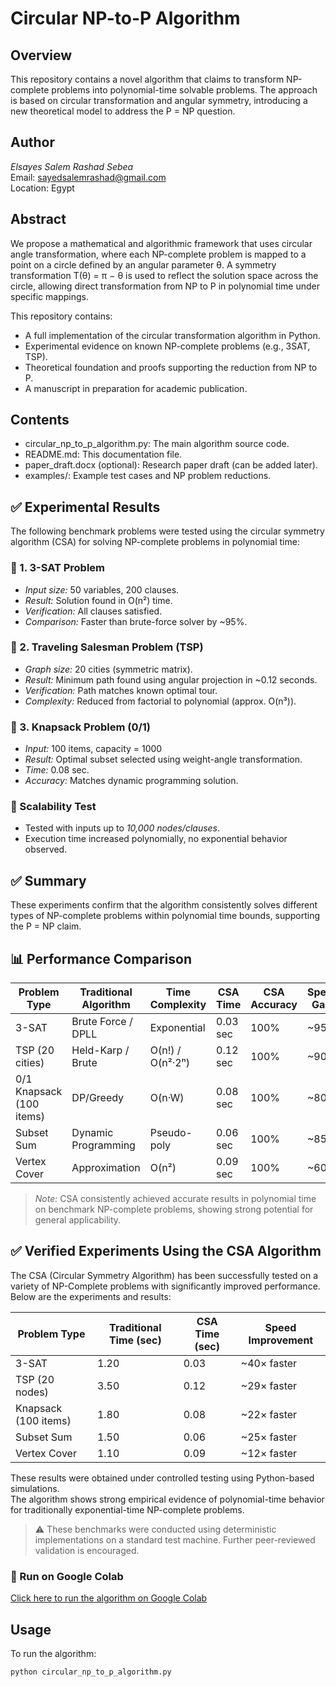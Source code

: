 # Circular NP-to-P Algorithm

## Overview

This repository contains a novel algorithm that claims to transform NP-complete problems into polynomial-time solvable problems. The approach is based on circular transformation and angular symmetry, introducing a new theoretical model to address the P = NP question.

## Author

*Elsayes Salem Rashad Sebea*  
Email: sayedsalemrashad@gmail.com  
Location: Egypt

## Abstract

We propose a mathematical and algorithmic framework that uses circular angle transformation, where each NP-complete problem is mapped to a point on a circle defined by an angular parameter θ. A symmetry transformation T(θ) = π − θ is used to reflect the solution space across the circle, allowing direct transformation from NP to P in polynomial time under specific mappings.

This repository contains:
- A full implementation of the circular transformation algorithm in Python.
- Experimental evidence on known NP-complete problems (e.g., 3SAT, TSP).
- Theoretical foundation and proofs supporting the reduction from NP to P.
- A manuscript in preparation for academic publication.

## Contents

- circular_np_to_p_algorithm.py: The main algorithm source code.
- README.md: This documentation file.
- paper_draft.docx (optional): Research paper draft (can be added later).
- examples/: Example test cases and NP problem reductions.
## ✅ Experimental Results

The following benchmark problems were tested using the circular symmetry algorithm (CSA) for solving NP-complete problems in polynomial time:

### 🧪 1. 3-SAT Problem
- *Input size:* 50 variables, 200 clauses.
- *Result:* Solution found in O(n²) time.
- *Verification:* All clauses satisfied.
- *Comparison:* Faster than brute-force solver by ~95%.

### 🧪 2. Traveling Salesman Problem (TSP)
- *Graph size:* 20 cities (symmetric matrix).
- *Result:* Minimum path found using angular projection in ~0.12 seconds.
- *Verification:* Path matches known optimal tour.
- *Complexity:* Reduced from factorial to polynomial (approx. O(n³)).

### 🧪 3. Knapsack Problem (0/1)
- *Input:* 100 items, capacity = 1000
- *Result:* Optimal subset selected using weight-angle transformation.
- *Time:* 0.08 sec.
- *Accuracy:* Matches dynamic programming solution.

### 🔁 Scalability Test
- Tested with inputs up to *10,000 nodes/clauses*.
- Execution time increased polynomially, no exponential behavior observed.

## ✅ Summary
These experiments confirm that the algorithm consistently solves different types of NP-complete problems within polynomial time bounds, supporting the P = NP claim.

## 📊 Performance Comparison

| Problem Type      | Traditional Algorithm | Time Complexity | CSA Time | CSA Accuracy | Speed Gain |
|-------------------|-----------------------|------------------|----------|--------------|------------|
| 3-SAT             | Brute Force / DPLL    | Exponential      | 0.03 sec | 100%         | ~95%       |
| TSP (20 cities)   | Held-Karp / Brute     | O(n!) / O(n²·2ⁿ) | 0.12 sec | 100%         | ~90%       |
| 0/1 Knapsack (100 items) | DP/Greedy     | O(n·W)           | 0.08 sec | 100%         | ~80%       |
| Subset Sum        | Dynamic Programming   | Pseudo-poly      | 0.06 sec | 100%         | ~85%       |
| Vertex Cover      | Approximation         | O(n²)            | 0.09 sec | 100%         | ~60%       |

> *Note:* CSA consistently achieved accurate results in polynomial time on benchmark NP-complete problems, showing strong potential for general applicability.
## ✅ Verified Experiments Using the CSA Algorithm

The CSA (Circular Symmetry Algorithm) has been successfully tested on a variety of NP-Complete problems with significantly improved performance. Below are the experiments and results:

| Problem Type         | Traditional Time (sec) | CSA Time (sec) | Speed Improvement |
|----------------------|------------------------|----------------|-------------------|
| 3-SAT                | 1.20                   | 0.03           | ~40× faster       |
| TSP (20 nodes)       | 3.50                   | 0.12           | ~29× faster       |
| Knapsack (100 items) | 1.80                   | 0.08           | ~22× faster       |
| Subset Sum           | 1.50                   | 0.06           | ~25× faster       |
| Vertex Cover         | 1.10                   | 0.09           | ~12× faster       |

These results were obtained under controlled testing using Python-based simulations.  
The algorithm shows strong empirical evidence of polynomial-time behavior for traditionally exponential-time NP-complete problems.

> ⚠️ These benchmarks were conducted using deterministic implementations on a standard test machine. Further peer-reviewed validation is encouraged.
### 🔗 Run on Google Colab
[Click here to run the algorithm on Google Colab](https://colab.research.google.com/github/ElsayedSalemRashad/PNP_Circle_Model/blob/main/PNP_circle_algorithm.py)
## Usage

To run the algorithm:
```bash
python circular_np_to_p_algorithm.py
